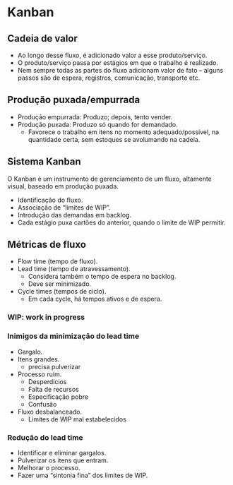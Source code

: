 # Kanban

## Cadeia de valor

- Ao longo desse fluxo, é adicionado valor a esse produto/serviço.
- O produto/serviço passa por estágios em que o trabalho é realizado.
- Nem sempre todas as partes do fluxo adicionam valor de fato – alguns passos são de espera, registros, comunicação, transporte etc.

## Produção puxada/empurrada

- Produção empurrada: Produzo; depois, tento vender.
- Produção puxada: Produzo só quando for demandado.
  - Favorece o trabalho em itens no momento adequado/possível, na quantidade certa, sem estoques se avolumando na cadeia.

## Sistema Kanban 

O Kanban é um instrumento de gerenciamento de um fluxo, altamente visual, baseado em produção puxada.

- Identificação do fluxo.
- Associação de “limites de WIP”.
- Introdução das demandas em backlog.
- Cada estágio puxa cartões do anterior, quando o limite de WIP permitir.

## Métricas de fluxo

- Flow time (tempo de fluxo).
- Lead time (tempo de atravessamento).
  - Considera também o tempo de espera no backlog.
  - Deve ser minimizado.
- Cycle times (tempos de ciclo).
  - Em cada cycle, há tempos ativos e de espera.
 
### WIP: work in progress

### Inimigos da minimização do lead time

- Gargalo.
- Itens grandes.
  - precisa pulverizar
- Processo ruim.
  - Desperdícios
  - Falta de recursos
  - Especificação pobre
  - Confusão
- Fluxo desbalanceado.
  - Limites de WIP mal estabelecidos

### Redução do lead time

- Identificar e eliminar gargalos.
- Pulverizar os itens que entram.
- Melhorar o processo.
- Fazer uma “sintonia fina” dos limites de WIP.
